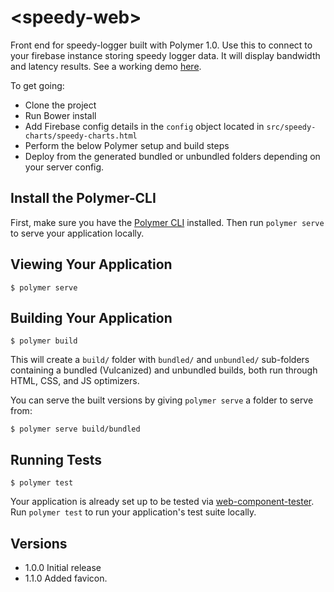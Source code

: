# \<speedy-web\>

Front end for speedy-logger built with Polymer 1.0. Use this to connect to your firebase instance storing speedy logger data. It will display bandwidth and latency results. See a working demo [here](https://analytics.mattymil.com).

To get going:
- Clone the project
- Run Bower install
- Add Firebase config details in the ```config``` object located in ```src/speedy-charts/speedy-charts.html```
- Perform the below Polymer setup and build steps
- Deploy from the generated bundled or unbundled folders depending on your server config.

## Install the Polymer-CLI

First, make sure you have the [Polymer CLI](https://www.npmjs.com/package/polymer-cli) installed. Then run `polymer serve` to serve your application locally.

## Viewing Your Application

```
$ polymer serve
```

## Building Your Application

```
$ polymer build
```

This will create a `build/` folder with `bundled/` and `unbundled/` sub-folders
containing a bundled (Vulcanized) and unbundled builds, both run through HTML,
CSS, and JS optimizers.

You can serve the built versions by giving `polymer serve` a folder to serve
from:

```
$ polymer serve build/bundled
```

## Running Tests

```
$ polymer test
```

Your application is already set up to be tested via [web-component-tester](https://github.com/Polymer/web-component-tester). Run `polymer test` to run your application's test suite locally.

## Versions
- 1.0.0 Initial release
- 1.1.0 Added favicon.
